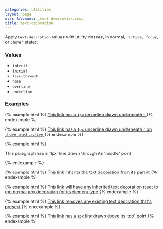 ```yaml
---
categories: utilities
layout: page
scss-filename: _text-decoration.scss
title: text-decoration
---
```

Apply `text-decoration` values with utility classes, in normal, `:active`, `:focus`, or `:hover` states.

### Values
* `inherit`
* `initial`
* `line-through`
* `none`
* `overline`
* `underline`

### Examples
{% example html %}
<a class="text-decoration--underline" href="#">
  This link has a `1px` underline drawn underneath it
</a>
{% endexample %}

{% example html %}
<a class="text-decoration--underline--active text-decoration--underline--hover" href="#">
  This link has a `1px` underline drawn underneath it on `:hover` and `:active`
</a>
{% endexample %}

{% example html %}
<p class="text-decoration--line-through">
  This paragraph has a `1px` line drawn through its 'middle' point
</p>
{% endexample %}

{% example html %}
<a class="text-decoration--inherit" href="#">
  This link inherits the text decoration from its parent
</a>
{% endexample %}

{% example html %}
<a class="text-decoration--initial" href="#">
  This link will have any inherited text decoration reset to the normal text decoration for its element type
</a>
{% endexample %}

{% example html %}
<a class="text-decoration--none" href="#">
  This link removes any existing text decoration that's present
</a>
{% endexample %}

{% example html %}
<a class="text-decoration--overline" href="#">
  This link has a `1px` line drawn above its 'top' point
</a>
{% endexample %}
